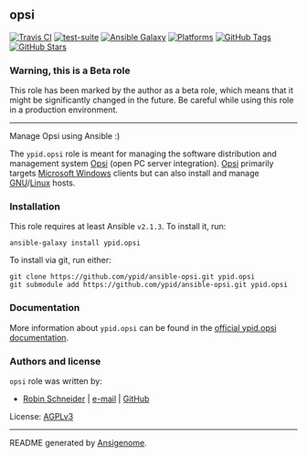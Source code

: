 ## opsi

<!-- This file was generated by Ansigenome. Do not edit this file directly but
     instead have a look at the files in the ./meta/ directory. -->

[![Travis CI](https://img.shields.io/travis/ypid/ansible-opsi.svg?style=flat)](https://travis-ci.org/ypid/ansible-opsi)
[![test-suite](https://img.shields.io/badge/test--suite-ansible--opsi-blue.svg?style=flat)](https://github.com/ypid/test-suite-ypid/tree/master/ansible-opsi/)
[![Ansible Galaxy](https://img.shields.io/badge/galaxy-ypid.opsi-660198.svg?style=flat)](https://galaxy.ansible.com/ypid/opsi)
[![Platforms](https://img.shields.io/badge/platforms-ubuntu%20/%20univention-lightgrey.svg?style=flat)](#)
[![GitHub Tags](https://img.shields.io/github/tag/ypid/ansible-opsi.svg)](https://github.com/ypid/ansible-opsi)
[![GitHub Stars](https://img.shields.io/github/stars/ypid/ansible-opsi.svg)](https://github.com/ypid/ansible-opsi)

### Warning, this is a Beta role

This role has been marked by the author as a beta role, which means that it
might be significantly changed in the future. Be careful while using this role
in a production environment.

***

Manage Opsi using Ansible :)

The `ypid.opsi` role is meant for managing the software distribution and
management system [Opsi][] (open PC server integration). [Opsi][] primarily
targets [Microsoft Windows][] clients but can also install and manage
[GNU][]/[Linux][] hosts.

[Opsi]: https://en.wikipedia.org/wiki/Opsi
[Microsoft Windows]: https://en.wikipedia.org/wiki/Microsoft_Windows
[GNU]: https://en.wikipedia.org/wiki/GNU_Project
[Linux]: https://en.wikipedia.org/wiki/Linux

### Installation

This role requires at least Ansible `v2.1.3`. To install it, run:

```Shell
ansible-galaxy install ypid.opsi
```

To install via git, run either:

```Shell
git clone https://github.com/ypid/ansible-opsi.git ypid.opsi
git submodule add https://github.com/ypid/ansible-opsi.git ypid.opsi
```

### Documentation

More information about `ypid.opsi` can be found in the
[official ypid.opsi documentation](https://ypid-ansible-roles.readthedocs.io/en/latest/ansible/roles/ansible-opsi/docs/).






### Authors and license

`opsi` role was written by:

- [Robin Schneider](https://me.ypid.de/) | [e-mail](mailto:ypid@riseup.net) | [GitHub](https://github.com/ypid)

License: [AGPLv3](https://tldrlegal.com/license/gnu-affero-general-public-license-v3-%28agpl-3.0%29)

***

README generated by [Ansigenome](https://github.com/nickjj/ansigenome/).
